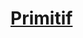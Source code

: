 ﻿---
!LinkItem
Link: background_primitif_hd.md
NameLink: <!--NameLink-->[Primitif](hd_background_primitif.md)<!--/NameLink-->
Id: backgrounds_hd.md#primitif
ParentLink: backgrounds_hd.md#historique
Name: Primitif
ParentName: Historique
Attributes: {}
AttributesDictionary: >+
  {}

---




# [Primitif](hd_background_primitif.md)



